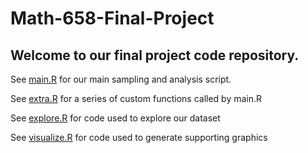 # Math-658-Final-Project
## Welcome to our final project code repository.

See [main.R](main.R) for our main sampling and analysis script.

See [extra.R](extra.R) for a series of custom functions called by main.R

See [explore.R](explore.R) for code used to explore our dataset

See [visualize.R](visualize.R) for code used to generate supporting graphics
